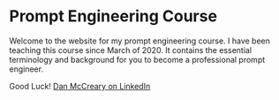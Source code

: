 # Prompt Engineering Course

Welcome to the website for my prompt engineering course.  I have
been teaching this course since March of 2020.  It contains
the essential terminology and background for you to
become a professional prompt engineer.

Good Luck! [Dan McCreary on LinkedIn](https://www.linkedin.com/in/danmccreary/)